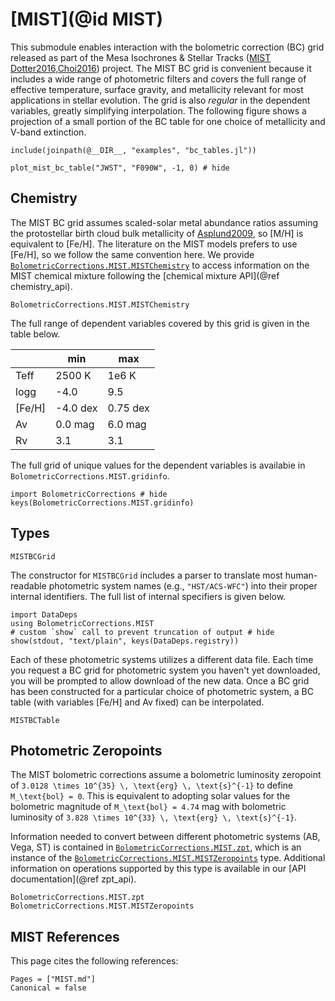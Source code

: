 # [MIST](@id MIST)

This submodule enables interaction with the bolometric correction (BC) grid released as part of the Mesa Isochrones & Stellar Tracks ([MIST](https://waps.cfa.harvard.edu/MIST/) [Dotter2016,Choi2016](@cite)) project. The MIST BC grid is convenient because it includes a wide range of photometric filters and covers the full range of effective temperature, surface gravity, and metallicity relevant for most applications in stellar evolution. The grid is also *regular* in the dependent variables, greatly simplifying interpolation. The following figure shows a projection of a small portion of the BC table for one choice of metallicity and V-band extinction.

```@setup mist_plotting
include(joinpath(@__DIR__, "examples", "bc_tables.jl"))
```
```@example mist_plotting
plot_mist_bc_table("JWST", "F090W", -1, 0) # hide
```

## Chemistry
The MIST BC grid assumes scaled-solar metal abundance ratios assuming the protostellar birth cloud bulk metallicity of [Asplund2009](@citet), so \[M/H\] is equivalent to \[Fe/H\]. The literature on the MIST models prefers to use \[Fe/H\], so we follow the same convention here. We provide [`BolometricCorrections.MIST.MISTChemistry`](@ref) to access information on the MIST chemical mixture following the [chemical mixture API](@ref chemistry_api).

```@docs
BolometricCorrections.MIST.MISTChemistry
```

The full range of dependent variables covered by this grid is given in the table below.

|        | min    | max   |
|--------|--------|-------|
| Teff   | 2500 K | 1e6 K |
| logg   | -4.0   | 9.5   |
| \[Fe/H\] | -4.0 dex   | 0.75 dex  |
| Av     | 0.0 mag    | 6.0 mag   |
| Rv     | 3.1    | 3.1   |

The full grid of unique values for the dependent variables is availabie in `BolometricCorrections.MIST.gridinfo`.

```@example
import BolometricCorrections # hide
keys(BolometricCorrections.MIST.gridinfo)
```

## Types

```@docs
MISTBCGrid
```

The constructor for `MISTBCGrid` includes a parser to translate most human-readable photometric system names (e.g., `"HST/ACS-WFC"`) into their proper internal identifiers. The full list of internal specifiers is given below.

```@example
import DataDeps
using BolometricCorrections.MIST
# custom `show` call to prevent truncation of output # hide
show(stdout, "text/plain", keys(DataDeps.registry))
```

Each of these photometric systems utilizes a different data file. Each time you request a BC grid for photometric system you haven't yet downloaded, you will be prompted to allow download of the new data. Once a BC grid has been constructed for a particular choice of photometric system, a BC table (with variables \[Fe/H\] and Av fixed) can be interpolated. 

```@docs
MISTBCTable
```

## Photometric Zeropoints
The MIST bolometric corrections assume a bolometric luminosity zeropoint of ``3.0128 \times 10^{35} \, \text{erg} \, \text{s}^{-1}`` to define ``M_\text{bol} = 0``. This is equivalent to adopting solar values for the bolometric magnitude of ``M_\text{bol} = 4.74`` mag with bolometric luminosity of ``3.828 \times 10^{33} \, \text{erg} \, \text{s}^{-1}``.

Information needed to convert between different photometric systems (AB, Vega, ST) is contained in [`BolometricCorrections.MIST.zpt`](@ref), which is an instance of the [`BolometricCorrections.MIST.MISTZeropoints`](@ref) type. Additional information on operations supported by this type is available in our [API documentation](@ref zpt_api).

```@docs
BolometricCorrections.MIST.zpt
BolometricCorrections.MIST.MISTZeropoints
```

## MIST References
This page cites the following references:

```@bibliography
Pages = ["MIST.md"]
Canonical = false
```